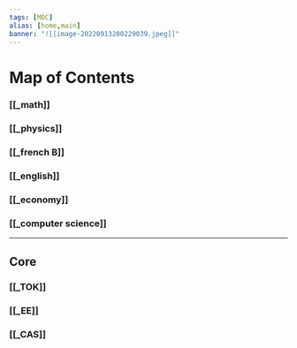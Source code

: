 ```yaml
---
tags: [MOC]
alias: [home,main]
banner: "![[image-20220913200229039.jpeg]]"
---
```

# Map of Contents
### [[_math]] 
### [[_physics]]
### [[_french B]]
### [[_english]]
### [[_economy]]
### [[_computer science]]
***
## Core
### [[_TOK]]
### [[_EE]]
### [[_CAS]]

